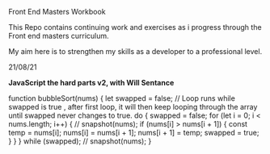 Front End Masters Workbook

This Repo contains continuing work and exercises as i progress through the Front end masters curriculum.

My aim here is to strengthen my skills as a developer to a professional level.

21/08/21

__JavaScript the hard parts v2, with Will Sentance__


function bubbleSort(nums) {
  let swapped = false;
  // Loop runs while swapped is true , after first loop, it will then keep looping through the array until swapped never changes to true.
  do {
    swapped = false;
    for (let i = 0; i < nums.length; i++) {
      // snapshot(nums);
      if (nums[i] > nums[i + 1]) {
        const temp = nums[i];
        nums[i] = nums[i + 1];
        nums[i + 1] = temp;
        swapped = true;
      }
    }
  } while (swapped);
  // snapshot(nums);
}